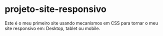 # projeto-site-responsivo
Este é o meu primeiro site usando mecanismos em CSS para tornar o meu site responsivo em: Desktop, tablet ou mobile.
